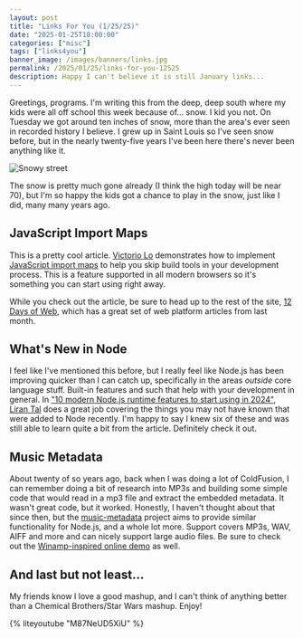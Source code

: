```yaml
---
layout: post
title: "Links For You (1/25/25)"
date: "2025-01-25T18:00:00"
categories: ["misc"]
tags: ["links4you"]
banner_image: /images/banners/links.jpg
permalink: /2025/01/25/links-for-you-12525
description: Happy I can't believe it is still January links...
---
```


Greetings, programs. I'm writing this from the deep, deep south where my kids were all off school this week because of... snow. I kid you not. On Tuesday we got around ten inches of snow, more than the area's ever seen in recorded history I believe. I grew up in Saint Louis so I've seen snow before, but in the nearly twenty-five years I've been here there's never been anything like it.

<p>
<img src="https://static.raymondcamden.com/images/2025/01/snow1.jpg" loading="lazy" alt="Snowy street" class="imgborder imgcenter">
</p>

The snow is pretty much gone already (I think the high today will be near 70), but I'm so happy the kids got a chance to play in the snow, just like I did, many many years ago.

## JavaScript Import Maps

This is a pretty cool article. [Victorio Lo](https://lo-victoria.com/) demonstrates how to implement [JavaScript import maps](https://12daysofweb.dev/2024/js-import-maps/?utm_source=12daysofweb&utm_medium=email&utm_campaign=day-8-2542) to help you skip build tools in your development process. This is a feature supported in all modern browsers so it's something you can start using right away. 

While you check out the article, be sure to head up to the rest of the site, [12 Days of Web](https://12daysofweb.dev/), which has a great set of web platform articles from last month. 

## What's New in Node

I feel like I've mentioned this before, but I really feel like Node.js has been improving quicker than I can catch up, specifically in the areas *outside* core language stuff. Built-in features and such that help with your development in general. In ["10 modern Node.js runtime features to start using in 2024"](https://snyk.io/blog/10-modern-node-js-runtime-features/), [Liran Tal](https://snyk.io/contributors/liran-tal/) does a great job covering the things you may not have known that were added to Node recently. I'm happy to say I knew six of these and was still able to learn quite a bit from the article. Definitely check it out.

## Music Metadata

About twenty of so years ago, back when I was doing a lot of ColdFusion, I can remember doing a bit of research into MP3s and building some simple code that would read in a mp3 file and extract the embedded metadata. It wasn't great code, but it worked. Honestly, I haven't thought about that since then, but the [music-metadata](https://github.com/borewit/music-metadata) project aims to provide similar functionality for Node.js, and a whole lot more. Support covers MP3s, WAV, AIFF and more and can nicely support large audio files. Be sure to check out the [Winamp-inspired online demo](https://webamp.org/) as well. 

## And last but not least...

My friends know I love a good mashup, and I can't think of anything better than a Chemical Brothers/Star Wars mashup. Enjoy!

{% liteyoutube "M87NeUD5XiU" %}
